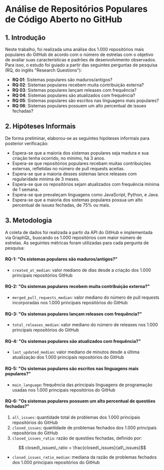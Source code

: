 # Análise de Repositórios Populares de Código Aberto no GitHub

## 1. Introdução

Neste trabalho, foi realizada uma análise dos 1.000 repositórios mais populares do GitHub de acordo com o número de estrelas com o objetivo de avaliar suas características e padrões de desenvolvimento observados. Para isso, o estudo foi guiado a partir das seguintes perguntas de pesquisa (RQ, do inglês "Research Questions"):

- **RQ 01**: Sistemas populares são maduros/antigos?
- **RQ 02**: Sistemas populares recebem muita contribuição externa?
- **RQ 03**: Sistemas populares lançam releases com frequência?
- **RQ 04**: Sistemas populares são atualizados com frequência?
- **RQ 05**: Sistemas populares são escritos nas linguagens mais populares?
- **RQ 06**: Sistemas populares possuem um alto percentual de issues fechadas?

## 2. Hipóteses Informais

De forma preliminar, elaborou-se as seguintes hipóteses informais para posterior verificação:

- Espera-se que a maioria dos sistemas populares seja madura e sua criação tenha ocorrido, no mínimo, há 3 anos.
- Espera-se que repositórios populares recebam muitas contribuições externas, refletidas no número de pull requests aceitas.
- Espera-se que a maioria desses sistemas lance releases com regularidade mínima de 3 meses.
- Espera-se que os repositórios sejam atualizados com frequência mínima de 1 semana.
- Espera-se que prevaleçam linguagens como JavaScript, Python, e Java.
- Espera-se que a maioria dos sistemas populares possua um alto percentual de issues fechadas, de 75% ou mais.

## 3. Metodologia

 A coleta de dados foi realizada a partir da API do GitHub e implementada via GraphQL, buscando os 1.000 repositórios com maior número de estrelas. As seguintes métricas foram utilizadas para cada pergunta de pesquisa:

#### RQ-1: "Os sistemas populares são maduros/antigos?"
- `created_at_median`: valor mediano de dias desde a criação dos 1.000 principais repositórios GitHub

#### RQ-2: "Os sistemas populares recebem muita contribuição externa?"
- `merged_pull_requests_median`: valor mediano do número de pull requests incorporadas nos 1.000 principais repositórios do GitHub

#### RQ-3: "Os sistemas populares lançam releases com frequência?"
- `total_releases_median`: valor mediano do número de releases nos 1.000 principais repositórios do GitHub

#### RQ-4: "Os sistemas populares são atualizados com frequência?"
- `last_updated_median`: valor mediano de minutos desde a última atualização dos 1.000 principais repositórios do GitHub

#### RQ-5: "Os sistemas populares são escritos nas linguagens mais populares?"

- `main_language`: frequência das principais linguagens de programação usadas nos 1.000 principais repositórios do GitHub

#### RQ-6: "Os sistemas populares possuem um alto percentual de questões fechadas?"

1. `all_issues`: quantidade total de problemas dos 1.000 principais repositórios do GitHub
2. `closed_issues`: quantidade de problemas fechados dos 1.000 principais repositórios do GitHub
3. `closed_issues_ratio`: razão de questões fechadas, definido por:
  ```math
    closed\_issues\_ratio = \frac{closed\_issues}{all\_issues}
  ```

- `closed_issues_ratio_median`: mediana da razão de problemas fechados dos 1.000 principais repositórios do GitHub